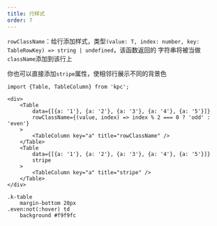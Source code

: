 ```yaml
---
title: 行样式
order: 7
---
```


`rowClassName`：给行添加样式，类型`(value: T, index: number, key: TableRowKey) => string | undefined`，该函数返回的
字符串将被当做`className`添加到该行上

你也可以直接添加`stripe`属性，使相邻行展示不同的背景色

```vdt
import {Table, TableColumn} from 'kpc';

<div>
    <Table
        data={[{a: '1'}, {a: '2'}, {a: '3'}, {a: '4'}, {a: '5'}]} 
        rowClassName={(value, index) => index % 2 === 0 ? 'odd' : 'even'}
    >
        <TableColumn key="a" title="rowClassName" /> 
    </Table>
    <Table
        data={[{a: '1'}, {a: '2'}, {a: '3'}, {a: '4'}, {a: '5'}]} 
        stripe
    >
        <TableColumn key="a" title="stripe" /> 
    </Table>
</div>
```

```styl
.k-table
    margin-bottom 20px
.even:not(:hover) td
    background #f9f9fc
```







